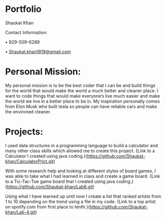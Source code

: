 # Portfolio
Shaukat Khan

Contact Information:

  •	929-509-6289

  •	Shaukat.khan1919@gmail.com

# Personal Mission:
My personal mission is to be the best coder that I can be and build things for the world that would make the world a much better and cleaner place. I want to code things that would make everyone’s live much easier and make the world we live in a better place to be in. My inspiration personally comes from Elon Musk who built tesla so people can have reliable cars and make the environed cleaner. 

# Projects:
I used data structures in a programming language to build a calculator and many other class skills which allowed me to create this project. 
{Link to a Calculator I created using java coding.}(https://github.com/Shaukat-khan/CalculatorPrjct.git)

With some research help and looking at different styles of board games, I was able to take what I had learned in class and create a game board.
{Link to a Tic-Tac-Toe game board that I created using java coding.}(https://github.com/Shaukat-khan/Lab6.git)

Using what I have learned up until now I create a list that ranked artists from 1 to 10 depending on the trend using a file in my code. 
{Link to a top artist on spotify.com from first place to tenth.}(https://github.com/Shaukat-khan/Lab-4.git)
